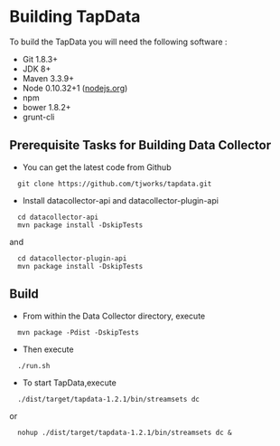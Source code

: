 # Building TapData

To build the TapData you will need the following software :

- Git 1.8.3+
- JDK 8+
- Maven 3.3.9+
- Node 0.10.32+1 ([nodejs.org](https://nodejs.org/en/))
 - npm
 - bower 1.8.2+
 - grunt-cli

## Prerequisite Tasks for Building Data Collector

- You can get the latest code from Github

```
  git clone https://github.com/tjworks/tapdata.git
```

- Install datacollector-api and datacollector-plugin-api

```
  cd datacollector-api
  mvn package install -DskipTests
```
and
```
  cd datacollector-plugin-api
  mvn package install -DskipTests
```

## Build

- From within the Data Collector directory, execute
```
  mvn package -Pdist -DskipTests
```

- Then execute
```
  ./run.sh
```

- To start TapData,execute
```
  ./dist/target/tapdata-1.2.1/bin/streamsets dc
```
or
```
  nohup ./dist/target/tapdata-1.2.1/bin/streamsets dc &
```
